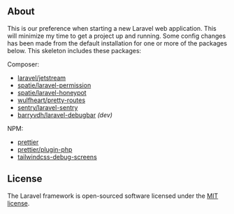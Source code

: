 
## About

This is our preference when starting a new Laravel web application. This will minimize my time to get a project up and running. Some config changes has been made from the default installation for one or more of the packages below. This skeleton includes these packages:

Composer:
- [laravel/jetstream](https://github.com/laravel/jetstream)
- [spatie/laravel-permission](https://github.com/spatie/laravel-permission)
- [spatie/laravel-honeypot](https://github.com/spatie/laravel-honeypot)
- [wulfheart/pretty-routes](https://github.com/Wulfheart/pretty-routes)
- [sentry/laravel-sentry](https://github.com/getsentry/sentry-laravel)
- [barryvdh/laravel-debugbar](https://github.com/barryvdh/laravel-debugbar) _(dev)_

NPM:
- [prettier](https://github.com/prettier/prettier)
- [prettier/plugin-php](https://github.com/prettier/plugin-php)
- [tailwindcss-debug-screens](https://github.com/jorenvanhee/tailwindcss-debug-screens)


## License

The Laravel framework is open-sourced software licensed under the [MIT license](https://opensource.org/licenses/MIT).
